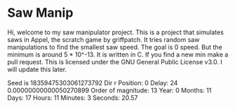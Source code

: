 # Saw Manip

Hi, welcome to my saw manipulator project. This is a project that simulates saws in Appel, the scratch game by griffpatch. It tries random saw manipulations to find the smallest saw speed. The goal is 0 speed. But the minimum is around 5 * 10^-13. It is written in C.  If you find a new min make a pull request.
This is licensed under the GNU General Public License v3.0. I will update this later.

Seed is 18359475303061273792
Dir r
Position: 0
Delay: 24
0.00000000000050270899
Order of magnitude: 13
Year: 0
Months: 11
Days: 17
Hours: 11
Minutes: 3
Seconds: 20.57
